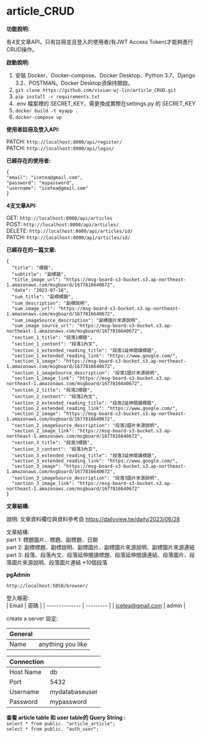 # article_CRUD

**功能說明:**<br> 

有4支文章API，只有註冊並且登入的使用者(有JWT Access Token)才能夠進行CRUD操作。

**啟動說明:**

1. 安裝 Docker、Docker-compose、Docker Desktop、Python 3.7、Django 3.2、POSTMAN。Docker Desktop須保持開啟。
2. ```git clone https://github.com/vivian-wj-lin/article_CRUD.git```
3. ```pip install -r requirements.txt```
4. .env 檔案裡的 SECRET_KEY，需更換成實際在settings.py 的 SECRET_KEY
5. ```docker build -t myapp .```
6. ```docker-compose up```

**使用者註冊及登入API:**<br> 

PATCH: ```http://localhost:8000/api/register/```<br>
PATCH: ```http://localhost:8000/api/login/```<br>

**已經存在的使用者:**

```
{
"email": "icetea@gmail.com",
"password": "mypassword",
"username": "icetea@gmail.com"	
}
```

**4支文章API:**<br>

GET: ```http://localhost:8000/api/articles```<br>
POST: ```http://localhost:8000/api/articles/```<br>
DELETE: ```http://localhost:8000/api/articles/id/```<br>
PATCH: ```http://localhost:8000/api/articles/id/```<br>


**已經存在的一篇文章:**

```
{
  "title": "標題",
  "subtitle": "副標題",
  "title_image_url": "https://msg-board-s3-bucket.s3.ap-northeast-1.amazonaws.com/msgboard/1677816640672",
  "date": "2023-07-16",
  "sum_title": "副標標題",
  "sum_description": "副標說明",
  "sum_image_url": "https://msg-board-s3-bucket.s3.ap-northeast-1.amazonaws.com/msgboard/1677816640672",
  "sum_imageSource_description": "副標圖片來源說明",
  "sum_image_source_url": "https://msg-board-s3-bucket.s3.ap-northeast-1.amazonaws.com/msgboard/1677816640672",
  "section_1_title": "段落1標題",
  "section_1_content": "段落1內文",
  "section_1_extended_reading_title": "段落1延伸閱讀標題",
  "section_1_extended_reading_link": "https://www.google.com/",
  "section_1_image": "https://msg-board-s3-bucket.s3.ap-northeast-1.amazonaws.com/msgboard/1677816640672",
  "section_1_imageSource_description": "段落1圖片來源說明",
  "section_1_image_link": "https://msg-board-s3-bucket.s3.ap-northeast-1.amazonaws.com/msgboard/1677816640672",
  "section_2_title": "段落2標題",
  "section_2_content": "段落2內文",
  "section_2_extended_reading_title": "段落2延伸閱讀標題",
  "section_2_extended_reading_link": "https://www.google.com/",
  "section_2_image": "https://msg-board-s3-bucket.s3.ap-northeast-1.amazonaws.com/msgboard/1677816640672",
  "section_2_imageSource_description": "段落2圖片來源說明",
  "section_2_image_link": "https://msg-board-s3-bucket.s3.ap-northeast-1.amazonaws.com/msgboard/1677816640672",
  "section_3_title": "段落3標題",
  "section_3_content": "段落3內文",
  "section_3_extended_reading_title": "段落3延伸閱讀標題",
  "section_3_extended_reading_link": "https://www.google.com/",
  "section_3_image": "https://msg-board-s3-bucket.s3.ap-northeast-1.amazonaws.com/msgboard/1677816640672",
  "section_3_imageSource_description": "段落3圖片來源說明",
  "section_3_image_link": "https://msg-board-s3-bucket.s3.ap-northeast-1.amazonaws.com/msgboard/1677816640672"
}
```

**文章結構:**<br>

說明: 文章資料欄位與資料參考自 https://dailyview.tw/daily/2023/06/28<br>

文章結構:<br>
part 1: 標題圖片、標題、副標題、日期<br>
part 2: 副標標題、副標說明、副標圖片、副標圖片來源說明、副標圖片來源連結<br>
part 3: 段落、段落內文、段落延伸閱讀標題、段落延伸閱讀連結、段落圖片、段落圖片來源說明、段落圖片連結 *10個段落<br>

**pgAdmin**

```http://localhost:5050/browser/```<br>

登入帳密:<br>
| Email            | 密碼    |
| -------------- | --------- |
| icetea@gmail.com | admin     |

create a server 設定:<br>

| General        |                  |
| -------------- | ---------------- |
| Name           | anything you like|

| Connection     |                  |
| -------------- | ---------------- |
| Host Name      | db               |
| Port           | 5432             |
| Username       | mydatabaseuser   |
| Password       | mypassword       |

**查看 article table 和 user table的 Query String :**<br>
```select * from public. "article_article";```<br>
```select * from public. "auth_user";```<br>